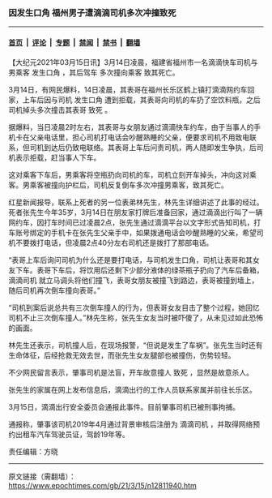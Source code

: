 ### 因发生口角 福州男子遭滴滴司机多次冲撞致死

---

#### [首页](../../../..?n12811940) &nbsp;|&nbsp; [评论](../../../../../epoch-comment?n12811940) &nbsp;|&nbsp; [专题](../../../../../epoch-special?n12811940) &nbsp;|&nbsp; [禁闻](../../../../../epoch-news?n12811940) &nbsp;|&nbsp; [禁书](../../../../../books?n12811940) &nbsp;|&nbsp; [翻墙](https://github.com/gfw-breaker/nogfw/blob/master/README.md?n12811940)


<div class="post_content" id="artbody" itemprop="articleBody">
 <!-- article content begin -->
 <p>
  【大纪元2021年03月15日讯】3月14日凌晨，福建省福州市一名滴滴快车司机与男乘客
  <ok href="https://www.epochtimes.com/gb/tag/%E5%8F%91%E7%94%9F%E5%8F%A3%E8%A7%92.html">
   发生口角
  </ok>
  ，其后驾车
  <ok href="https://www.epochtimes.com/gb/tag/%E5%A4%9A%E6%AC%A1%E6%92%9E%E5%90%91%E4%B9%98%E5%AE%A2.html">
   多次撞向乘客
  </ok>
  致其死亡。
 </p>
 <p>
  3月14日，有网民爆料，14日凌晨，其表哥在福州长乐区鹤上镇打滴滴网约车回家，上车后因与司机
  <ok href="https://www.epochtimes.com/gb/tag/%E5%8F%91%E7%94%9F%E5%8F%A3%E8%A7%92.html">
   发生口角
  </ok>
  遭到拒载，其表哥向司机的车扔了空饮料瓶，之后司机掉头多次撞击其表哥
  <ok href="https://www.epochtimes.com/gb/tag/%E8%87%B4%E6%AD%BB.html">
   致死
  </ok>
  。
 </p>
 <p>
  据爆料，当日凌晨2时左右，其表哥与女朋友通过滴滴快车约车，由于当事人的手机卡在父亲电话里，担心司机打电话会吵醒熟睡的父亲，便要求司机不用致电联系，但司机到达后仍致电联络。其表哥上车后问责司机，两人随即发生争执，后司机表示拒载，赶当事人下车。
 </p>
 <p>
  这对乘客下车后，男乘客将空瓶扔向司机的车，司机立刻开车掉头，冲向这对乘客。男乘客被撞向护栏后，司机反复倒车多次冲撞男乘客，致其死亡。
 </p>
 <p>
  红星新闻报导，联系上死者的另一位表弟林先生，林先生详细讲述了此事的经过。死者张先生今年35岁，3月14日在朋友家打牌后准备回家，通过滴滴出行叫了一辆网约车，因打车时间已过凌晨2点，张先生通过滴滴平台以文字形式告知司机，打车账号绑定的手机卡在张先生父亲手中，如果拨通电话会吵醒熟睡的父亲，希望司机不要拨打电话，但凌晨2点40分左右司机还是拨打了那部电话。
 </p>
 <p>
  “表哥上车后询问司机为什么还是要打电话，与司机发生口角，司机让表哥和其女友下车。表哥下车后，将饮用后还剩下少部分液体的绿茶瓶子扔向了汽车后备箱，
  <ok href="https://www.epochtimes.com/gb/tag/%E6%BB%B4%E6%BB%B4%E5%8F%B8%E6%9C%BA.html">
   滴滴司机
  </ok>
  就立马调头将他们撞飞，表哥女朋友被撞飞到路边，表哥被撞到墙上，随后司机再次倒车撞向表哥。”
 </p>
 <p>
  “司机到案后说总共有三次倒车撞人的行为，但表哥女友目击了整个过程，她回忆司机不止三次倒车撞人。”林先生称，张先生女友当时被吓傻了，从未见过如此恐怖的画面。
 </p>
 <p>
  林先生还表示，司机撞人后，在现场报警，“但说是发生了车祸”。张先生当时还有生命体征，后经抢救无效去世，而张先生女友腿部也被撞伤，伤势较轻。
 </p>
 <p>
  不少网民留言表示，肇事司机是法盲，开车故意撞人
  <ok href="https://www.epochtimes.com/gb/tag/%E8%87%B4%E6%AD%BB.html">
   致死
  </ok>
  ，显然是故意杀人。
 </p>
 <p>
  张先生的家属在网上发布信息后，滴滴出行的工作人员联系家属并前往长乐区。
 </p>
 <p>
  3月15日，滴滴出行安全委员会通报此事件。目前肇事司机已被刑事拘捕。
 </p>
 <p>
  通报称，肇事该司机2019年4月通过背景审核后注册为
  <ok href="https://www.epochtimes.com/gb/tag/%E6%BB%B4%E6%BB%B4%E5%8F%B8%E6%9C%BA.html">
   滴滴司机
  </ok>
  ，并取得网络预约出租车汽车驾驶员证，驾龄19年等。
 </p>
 <p>
  责任编辑：方晓
 </p>
 <!-- article content end -->
 <div id="below_article_ad">
 </div>
</div>


---

原文链接（需翻墙）：https://www.epochtimes.com/gb/21/3/15/n12811940.htm